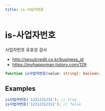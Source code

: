 ```yaml
---
title: is-사업자번호
---
```


# is-사업자번호

사업자번호 유효성 검사

- http://seoulcredit.co.kr/business_id
- https://myhappyman.tistory.com/129

```typescript
function is사업자번호(value: string): boolean;
```

## Examples

```typescript
is사업자번호('1231231231'); // true
is사업자번호('12312312312'); // false
```
